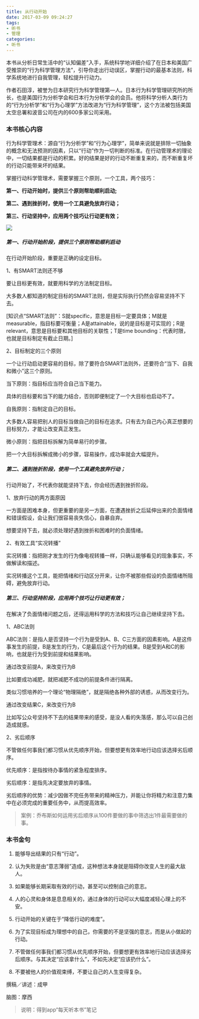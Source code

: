 ```yaml
---
title: 从行动开始
date: 2017-03-09 09:24:27
tags:
- 听书
- 管理
categories:
- 听书
---
```


本书从分析日常生活中的“认知偏差”入手，系统科学地详细介绍了在日本和美国广受推崇的“行为科学管理方法”，引导你走出行动误区，掌握行动的最基本法则，科学系统地进行自我管理，轻松提升行动力。

<!-- more -->

作者石田淳，被誉为日本研究行为科学管理第—人。日本行为科学管理研究所的所长，也是美国行为分析学会和日本行为分析学会的会员。他将科学分析人类行为的“行为分析学”和“行为心理学”方法改进为“行为科学管理”，这个方法被包括美国太空总署和波音公司在内的600多家公司采用。

### 本书核心内容

行为科学管理术：源自“行为分析学”和“行为心理学”，简单来说就是排除一切抽象的概念和无法预测的因素，只以“行动”作为一切判断的标准。在行动管理术的理论中，一切结果都是行动的积累。好的结果是好的行动不断重复来的，而不断重复坏的行动只能带来坏的结果。

掌握行动科学管理术，需要掌握三个原则，一个工具，两个技巧：

**第一、行动开始时，提供三个原则帮助顺利启动;**

**第二、遇到挫折时，使用一个工具避免放弃行动；**

**第三、行动坚持中，应用两个技巧让行动更有效；**

![](/images/从行动开始.png)

##### 第一、行动开始阶段，提供三个原则帮助顺利启动

在行动开始阶段，重要是正确的设定目标。

1、有SMART法则还不够

要让目标更有效，就要用科学的方法制定目标。

大多数人都知道的制定目标的SMART法则，但是实际执行仍然会容易坚持不下去。

[知识点“SMART法则”：S就specific，意思是目标一定要具体；M就是measurable，指目标要可衡量；A是attainable，说的是目标是可实现的；R是relevant，意思是目标要和其他目标的关联性；T是time bounding：代表时限，也就是目标制定有截止日期。]

2、目标制定的三个原则

一个让行动启动更容易的目标，除了要符合SMART法则外，还要符合“当下、自我和微小”这三个原则。

当下原则：指目标应当符合自己当下能力。

具体的目标要和当下的能力结合，否则即便制定了一个大目标也启动不了。

自我原则：指制定自己的目标。

大多数人容易把别人的目标当做自己的目标在追求。只有去为自己内心真正想要的目标努力，才能让改变真正发生。

微小原则：指把目标拆解为简单易行的步骤。

把一个大目标拆解成微小的步骤，容易操作，成功率就会大幅提升。
##### 第二、遇到挫折阶段，使用一个工具避免放弃行动；

行动开始了，不代表你就能坚持下去，你会经历遇到挫折阶段。

1、放弃行动的两方面原因

一方面是困难本身，但更重要的是另一方面，在遭遇挫折之后延伸出来的负面情绪和错误假设，会让我们很容易丧失信心，自暴自弃。

想要坚持下去，就必须处理好遇到挫折和困难时的负面情绪。

2、有效工具“实况转播”

实况转播：指把刚才发生的行为像电视转播一样，只确认能够看见的现象事实，不做解读和描述。

实况转播这个工具，能把情绪和行动区分开来，让你不被那些假设的负面情绪所阻碍，避免放弃行动。
##### 第三、行动坚持阶段，应用两个技巧让行动更有效；

在解决了负面情绪问题之后，还得运用科学的方法和技巧让自己继续坚持下去。

1、ABC法则

ABC法则：是指人是否坚持一个行为是受到A、B、C三方面的因素影响。A是这件事发生的前提，B是发生的行为，C是最后这个行为的结果。B是受到A和C的影响，也就是行为受到前提和结果影响。

通过改变前提A，来改变行为B

比如要成功减肥，就把减肥不成功的前提条件进行隔离。

类似习惯培养的一个理论“物理隔绝”，就是隔绝各种外部的诱惑，从而改变行为。

通过改变结果C，来改变行为B

比如写公众号坚持不下去的结果带来的感受，是没人看的失落感，那么可以自己创造成就感。

2、劣后顺序

不管做任何事我们都习惯从优先顺序开始，但要想更有效率地行动应该选择劣后顺序。

优先顺序：是指按待办事情的紧急程度排序。

劣后顺序：是指先决定要放弃的事情。

劣后顺序的优势：减少因做不完任务带来的精神压力，并能让你将精力和注意力集中在必须完成的重要任务中，从而提高效率。

>案例：乔布斯如何运用劣后顺序从100件要做的事中筛选出1件最需要做的事。

### 本书金句

1. 能够导出结果的只有“行动”。

2. 认为失败是由“意志薄弱”造成，这种想法本身就是阻碍你改变人生的最大敌人。

3. 如果能够长期采取有效的行动，甚至可以控制自己的意志。

4. 人的心灵和身体是息息相关的，通过身体的行动可以大幅度减轻心理上的不安。

5. 行动开始的关键在于“降低行动的难度”。

6. 为了实现目标成为理想中的自己，你需要的不是坚强的意志，而是从小做起的行动。

7. 不管做任何事我们都习惯从优先顺序开始，但要想更有效率地行动应该选择劣后顺序。与其决定“应该拿什么”，不如先决定“应该扔什么”。

8. 不要被他人的价值观束缚，不要让自己的人生变得复杂。

撰稿／讲述：成甲

脑图：摩西

>说明：得到app“每天听本书”笔记
